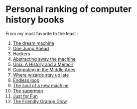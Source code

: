 # Personal ranking of computer history books

From my most favorite to the least :
1. [The dream machine](the_dream_machine.md)
1. [One Jump Ahead](one_jump_ahead.md)
1. Hackers
1. [Abstracting away the machine](abstracting_away_the_machine.md)
1. [Unix: A History and a Memoir](unix_a_history_and_a_memoir.md)
1. [Computing in the Middle Ages](computing_in_the_middle_ages.md)
1. [Where wizards stay up late](where_wizards_stay_up_late.md)
1. [Endless loop](endless_loop.md)
1. [The soul of a new machine](the_soul_of_a_new_machine.md)
1. [The supermen](the_supermen.md)
1. [Just for Fun](just_for_fun.md)
1. [The Friendly Orange Glow](the_friendly_orange_glow.md)

